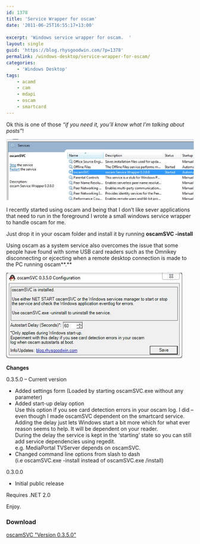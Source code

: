 ```yaml
---
id: 1378
title: 'Service Wrapper for oscam'
date: '2011-06-25T16:55:17+13:00'

excerpt: 'Windows service wrapper for oscam.  '
layout: single
guid: 'https://blog.rhysgoodwin.com/?p=1378'
permalink: /windows-desktop/service-wrapper-for-oscam/
categories:
    - 'Windows Desktop'
tags:
    - acamd
    - cam
    - mdapi
    - oscam
    - smartcard
---
```


Ok this is one of those *“if you need it, you’ll know what I’m talking about posts”*!

[![](/content/uploads/2011/06/svcmgr.jpg "Services Manager")](/content/uploads/2011/06/svcmgr.jpg)

I recently started using oscam and being that I don’t like sever applications that need to run in the foreground I wrote a small windows service wrapper to handle oscam for me.

Just drop it in your oscam folder and install it by running **oscamSVC -install**

Using oscam as a system service also overcomes the issue that some people have found with some USB card readers such as the Omnikey disconnecting or ejcecting when a remote desktop connection is made to the PC running oscam**.**

[![](/content/uploads/2011/06/ConfigTool.jpg "Config Form")](/content/uploads/2011/06/ConfigTool.jpg)

**Changes**

0.3.5.0 – Current version

- Added settings form (Loaded by starting oscamSVC.exe without any parameter)
- Added start-up delay option  
    Use this option if you see card detection errors in your oscam log. I did – even though I made oscamSVC dependent on the smartcard service.  
    Adding the delay just lets Windows start a bit more which for what ever reason seems to help. It will be dependent on your reader.  
    During the delay the service is kept in the ‘starting’ state so you can still add service dependencies using regedit.  
    e.g. MediaPortal TVServer depends on oscamSVC.
- Changed command line options from slash to dash  
    (i.e oscamSVC.exe -install instead of oscamSVC.exe /install)

0.3.0.0

- Initial public release

Requires .NET 2.0

Enjoy.
### Download
[ oscamSVC "Version 0.3.5.0" ](/content/uploads/downloads/2011/06/oscamsvc.exe)